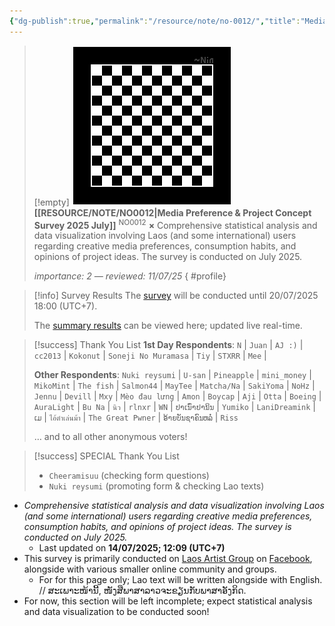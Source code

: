 ```yaml
---
{"dg-publish":true,"permalink":"/resource/note/no-0012/","title":"Media Preference & Project Concept Survey 2025 July","tags":["-note"]}
---
```


>[!empty]
> ![RESOURCE/ASSET/OTHER/PlaceholderIcon.png|icon](/img/user/RESOURCE/ASSET/OTHER/PlaceholderIcon.png) <b class="title">[[RESOURCE/NOTE/NO0012\|Media Preference & Project Concept Survey 2025 July]]</b> <sup class="title">NO0012</sup> <b>×</b>
> Comprehensive statistical analysis and data visualization involving Laos (and some international) users regarding creative media preferences, consumption habits, and opinions of project ideas. The survey is conducted on July 2025.
> 
> <i class="small">importance: 2 — reviewed: 11/07/25</i>
{ #profile}


>[!info] Survey Results
> The [survey](https://forms.office.com/r/TtCjK9uN1n) will be conducted until 20/07/2025 18:00 (UTC+7).
> 
> The [summary results](https://forms.office.com/Pages/AnalysisPage.aspx?AnalyzerToken=IMbKOjshQVUF8sPbwFwWQwCwz74IL0bZ&id=DQSIkWdsW0yxEjajBLZtrQAAAAAAAAAAAAO__QeX05dUNFoxNUZDVU8xMU5ONU9MTlpWUzQxTVJRRi4u) can be viewed here; updated live real-time.

>[!success] Thank You List
> **1st Day Respondents**: `N` | `Juan` | `AJ :)` | `cc2013` | `Kokonut` | `Soneji No Muramasa` | `Tiy` | `STXRR` |  `Mee` | 
> 
> **Other Respondents**: `Nuki reysumi` | `U-san` | `Pineapple` | `mini_money` | `MikoMint` | `The fish` | `Salmon44` | `MayTee` | `Matcha/Na` |  `SakiYoma` | `NoHz` | `Jennu` | `Devill` | `Mxy` | `Mèo đau lưng` | `Amon` | `Boycap` | `Aji` | `Otta` | `Boeing` | `AuraLight` | `Bu Na` | `นิว` | `rlnxr` | `WN` | `ປາເນົ່າປານິນ` | `Yumiko` | `LaniDreamink` | `ເມ` | `ไอ้ต๋าเล่นม้า` | `The Great Pwner` | `ອ້າຍບັນຊາຄົນຫລໍ່` | `Riss`
> 
> … and to all other anonymous voters!

>[!success] SPECIAL Thank You List
> - `Cheeramisuu` (checking form questions)
> - `Nuki reysumi` (promoting form & checking Lao texts)

- *Comprehensive statistical analysis and data visualization involving Laos (and some international) users regarding creative media preferences, consumption habits, and opinions of project ideas. The survey is conducted on July 2025.*
	- Last updated on **14/07/2025; 12:09 (UTC+7)**
- This survey is primarily conducted on [Laos Artist Group](https://www.facebook.com/groups/laosartists/) on [Facebook](https://facebook.com), alongside with various smaller online community and groups.
	- For for this page only; Lao text will be written alongside with English. // ສະເພາະໜ້ານີ້, ໜັງສືພາສາລາວຈະຂຽນກັບພາສາອັງກິດ.
- For now, this section will be left incomplete; expect statistical analysis and data visualization to be conducted soon!
